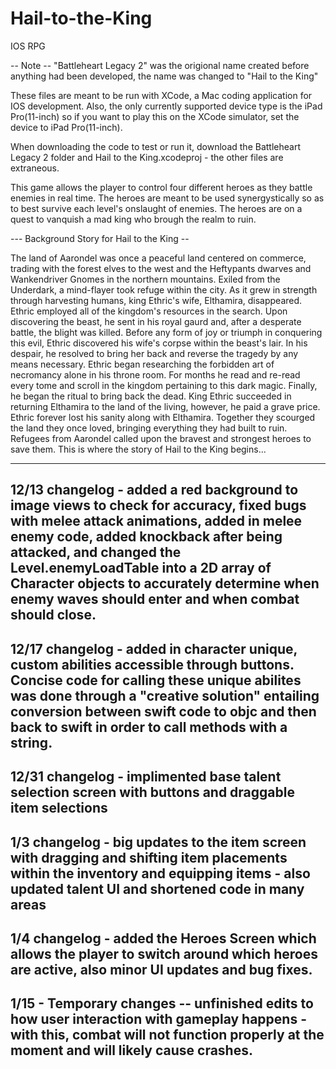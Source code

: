 # Hail-to-the-King
IOS RPG

-- Note -- "Battleheart Legacy 2" was the origional name created before anything had been developed, the name was changed to "Hail to the King"

These files are meant to be run with XCode, a Mac coding application for IOS development. Also, the only currently supported device type is the iPad Pro(11-inch) so if you want to play this on the XCode simulator, set the device to iPad Pro(11-inch).

When downloading the code to test or run it, download the Battleheart Legacy 2 folder and Hail to the King.xcodeproj - the other files are extraneous.

This game allows the player to control four different heroes as they battle enemies in real time. The heroes are meant to be used synergystically so as to best survive each level's onslaught of enemies. The heroes are on a quest to vanquish a mad king who brough the realm to ruin.



--- Background Story for Hail to the King --

The land of Aarondel was once a peaceful land centered on commerce, trading with the forest elves to the west and the Heftypants dwarves and Wankendriver Gnomes in the northern mountains. Exiled from the Underdark, a mind-flayer took refuge within the city. As it grew in strength through harvesting humans, king Ethric's wife, Elthamira, disappeared. Ethric employed all of the kingdom's resources in the search. Upon discovering the beast, he sent in his royal gaurd and, after a desperate battle, the blight was killed. Before any form of joy or triumph in conquering this evil, Ethric discovered his wife's corpse within the beast's lair. In his despair, he resolved to bring her back and reverse the tragedy by any means necessary. Ethric began researching the forbidden art of necromancy alone in his throne room. For months he read and re-read every tome and scroll in the kingdom pertaining to this dark magic. Finally, he began the ritual to bring back the dead. King Ethric succeeded in returning Elthamira to the land of the living, however, he paid a grave price. Ethric forever lost his sanity along with Elthamira. Together they scourged the land they once loved, bringing everything they had built to ruin. Refugees from Aarondel called upon the bravest and strongest heroes to save them. This is where the story of Hail to the King begins...

--------------------------------------------------------------------------------------------
12/13 changelog - added a red background to image views to check for accuracy, fixed bugs with melee attack animations, added in melee enemy code, added knockback after being attacked, and changed the Level.enemyLoadTable into a 2D array of Character objects to accurately determine when enemy waves should enter and when combat should close.
--------------------------------------------------------------------------------------------
12/17 changelog - added in character unique, custom abilities accessible through buttons. Concise code for calling these unique abilites was done through a "creative solution" entailing conversion between swift code to objc and then back to swift in order to call methods with a string.
--------------------------------------------------------------------------------------------
12/31 changelog - implimented base talent selection screen with buttons and draggable item selections
--------------------------------------------------------------------------------------------
1/3 changelog - big updates to the item screen with dragging and shifting item placements within the inventory and equipping items - also updated talent UI and shortened code in many areas
--------------------------------------------------------------------------------------------
1/4 changelog - added the Heroes Screen which allows the player to switch around which heroes are active, also minor UI updates and bug fixes.
--------------------------------------------------------------------------------------------
1/15 - Temporary changes -- unfinished edits to how user interaction with gameplay happens - with this, combat will not function properly at the moment and will likely cause crashes.
--------------------------------------------------------------------------------------------

